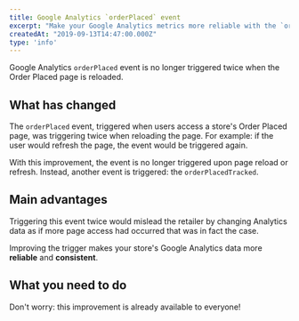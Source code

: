 ```yaml
---
title: Google Analytics `orderPlaced` event
excerpt: "Make your Google Analytics metrics more reliable with the `orderPlaced` event trigger improvement."
createdAt: "2019-09-13T14:47:00.000Z"
type: 'info'
---
```

 Google Analytics `orderPlaced` event is no longer triggered twice when the Order Placed page is reloaded. 
 
## What has changed

The `orderPlaced` event, triggered when users access a store's Order Placed page, was triggering twice when reloading the page. For example: if the user would refresh the page, the event would be triggered again. 

With this improvement, the event is no longer triggered upon page reload or refresh. Instead, another event is triggered: the `orderPlacedTracked`. 

## Main advantages 

Triggering this event twice would mislead the retailer by changing Analytics data as if more page access had occurred that was in fact the case.

Improving the trigger makes your store's Google Analytics data more **reliable** and **consistent**.

## What you need to do

Don't worry: this improvement is already available to everyone!
